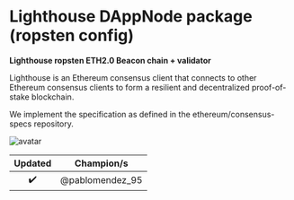 # Lighthouse DAppNode package (ropsten config)

**Lighthouse ropsten ETH2.0 Beacon chain + validator**

Lighthouse is an Ethereum consensus client that connects to other Ethereum consensus clients to form a resilient and decentralized proof-of-stake blockchain.

We implement the specification as defined in the ethereum/consensus-specs repository.

![avatar](lighthouse-avatar.png)

|      Updated       |   Champion/s    |
| :----------------: | :-------------: |
| :heavy_check_mark: | @pablomendez_95 |
